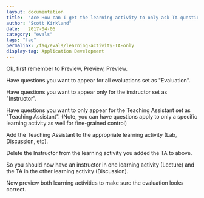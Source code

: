 ```yaml
---
layout: documentation
title:  "Ace How can I get the learning activity to only ask TA questions?"
author: "Scott Kirkland"
date:   2017-04-06
category: "evals"
tags: "faq"
permalink: /faq/evals/learning-activity-TA-only
display-tag: Application Development
---
```


Ok, first remember to Preview, Preview, Preview.

Have questions you want to appear for all evaluations set as "Evaluation".

Have questions you want to appear only for the instructor set as "Instructor".

Have questions you want to only appear for the Teaching Assistant set as "Teaching Assistant". (Note, you can have questions apply to only a specific learning activity as well for fine-grained control)

Add the Teaching Assistant to the appropriate learning activity (Lab, Discussion, etc).

Delete the Instructor from the learning activity you added the TA to above.

So you should now have an instructor in one learning activity (Lecture) and the TA in the other learning activity (Discussion).

Now preview both learning activities to make sure the evaluation looks correct.
